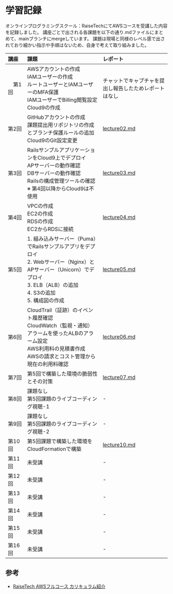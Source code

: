 # 学習記録
オンラインプログラミングスクール：RaiseTechにてAWSコースを受講した内容を記録しました。
講座ごとで出される各課題を以下の通り.mdファイルにまとめて、mainブランチにmergeしています。
課題は現場と同様のレベル感で出されており細かい指示や手順はないため、自身で考えて取り組みました。

|講座|課題|レポート|
|:---|:---|:---|
|　第1回　|AWSアカウントの作成<br>IAMユーザーの作成<br>ルートユーザーとIAMユーザーのMFA保護<br>IAMユーザーでBilling閲覧設定<br>Cloud9の作成|チャットでキャプチャを提出し報告したためレポートはなし|
|第2回|GitHubアカウントの作成<br>課題提出用リポジトリの作成とブランチ保護ルールの追加<br>Cloud9のGit設定変更|[lecture02.md](lecture02.md)|
|第3回|RailsサンプルアプリケーションをCloud9上でデプロイ<br>APサーバーの動作確認<br>DBサーバーの動作確認<br>Railsの構成管理ツールの確認<br>※ 第4回以降からCloud9は不使用|[lecture03.md](lecture03.md)|
|第4回|VPCの作成<br>EC2の作成<br>RDSの作成<br>EC2からRDSに接続<br>|[lecture04.md](lecture04.md)|
|第5回|1. 組み込みサーバー（Puma）でRailsサンプルアプリをデプロイ<br>2. Webサーバー（Nginx）とAPサーバー（Unicorn）でデプロイ<br>3. ELB（ALB）の追加<br>4. S3の追加<br>5. 構成図の作成|[lecture05.md](lecture05.md)|
|第6回|CloudTrail（証跡）のイベント履歴確認<br>CloudWatch（監視・通知）アラームを使ったALBのアラーム設定<br>AWS利用料の見積書作成<br>AWSの請求とコスト管理から現在の利用料確認|[lecture06.md](lecture06.md)|
|第7回|第5回で構築した環境の脆弱性とその対策|[lecture07.md](lecture07.md)|
|第8回|課題なし<br>第5回課題のライブコーディング視聴-1|-|
|第9回|課題なし<br>第5回課題のライブコーディング視聴-2|-|
|第10回|第5回課題で構築した環境をCloudFormationで構築|[lecture10.md](lecture10.md)|
|第11回|未受講<br>|-|
|第12回|未受講<br>|-|
|第13回|未受講<br>|-|
|第14回|未受講<br>|-|
|第15回|未受講<br>|-|
|第16回|未受講<br>|-|

## 参考
* [RaiseTech AWSフルコース カリキュラム紹介](https://raise-tech.net/courses-lp/aws-full-course?ct_89cd25b6o967co04=1.1.365.Cd6GjEkEHTKgyHCK.365.Ct1-k4a0PTX7ImIO.C96GjEkEHTKgyHCK.null&cats_direct=true&catsConversionApi=true#:~:text=%E3%81%97%E3%81%A6%E3%81%84%E3%81%BE%E3%81%99%E3%80%82-,%E3%82%AB%E3%83%AA%E3%82%AD%E3%83%A5%E3%83%A9%E3%83%A0%E7%B4%B9%E4%BB%8B,-Web%E3%82%A2%E3%83%97%E3%83%AA%E3%82%92)